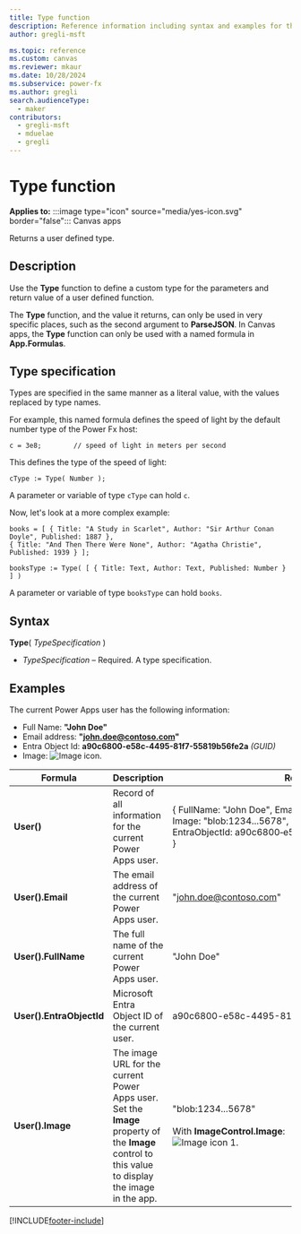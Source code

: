 ```yaml
---
title: Type function
description: Reference information including syntax and examples for the Type function.
author: gregli-msft

ms.topic: reference
ms.custom: canvas
ms.reviewer: mkaur
ms.date: 10/28/2024
ms.subservice: power-fx
ms.author: gregli
search.audienceType:
  - maker
contributors:
  - gregli-msft
  - mduelae
  - gregli
---
```


# Type function

**Applies to:** :::image type="icon" source="media/yes-icon.svg" border="false"::: Canvas apps

Returns a user defined type.

## Description

Use the **Type** function to define a custom type for the parameters and return value of a user defined function.

The **Type** function, and the value it returns, can only be used in very specific places, such as the second argument to **ParseJSON**. In Canvas apps, the **Type** function can only be used with a named formula in **App.Formulas**.

## Type specification

Types are specified in the same manner as a literal value, with the values replaced by type names.

For example, this named formula defines the speed of light by the default number type of the Power Fx host:

```powerapps-dot
c = 3e8;        // speed of light in meters per second
```
This defines the type of the speed of light:

```powerapps-dot
cType := Type( Number );
```
A parameter or variable of type `cType` can hold `c`.

Now, let's look at a more complex example:

```powerapps-dot
books = [ { Title: "A Study in Scarlet", Author: "Sir Arthur Conan Doyle", Published: 1887 }, 
{ Title: "And Then There Were None", Author: "Agatha Christie", Published: 1939 } ];
```

```powerapps-dot
booksType := Type( [ { Title: Text, Author: Text, Published: Number } ] )
```

A parameter or variable of type `booksType` can hold `books`.






## Syntax

**Type**( *TypeSpecification* )

- _TypeSpecification_ – Required. A type specification.

## Examples

The current Power Apps user has the following information:

- Full Name: **"John Doe"**
- Email address: **"john.doe@contoso.com"**
- Entra Object Id: **a90c6800-e58c-4495-81f7-55819b56fe2a** _(GUID)_
- Image: ![Image icon.](media/function-user/john-doe-picture.png "Image icon")

| Formula             | Description                                                                                                                                       | Result                                                                                                                              |
| ------------------- | ------------------------------------------------------------------------------------------------------------------------------------------------- | ----------------------------------------------------------------------------------------------------------------------------------- |
| **User()**          | Record of all information for the current Power Apps user.                                                                                        | { FullName:&nbsp;"John Doe", Email:&nbsp;"john.doe@contoso.com", Image:&nbsp;"blob:1234...5678", EntraObjectId:&nbsp;a90c6800&#8209;e58c&#8209;4495&#8209;81f7&#8209;55819b56fe2a }                                   |
| **User().Email**    | The email address of the current Power Apps user.                                                                                                 | "john.doe@contoso.com"                                                                                                              |
| **User().FullName** | The full name of the current Power Apps user.                                                                                                     | "John Doe"                                                                                                                          |
| **User().EntraObjectId** | Microsoft Entra Object ID of the current user.                                                                                                   | a90c6800-e58c-4495-81f7-55819b56fe2a _(GUID)_                                                                                           |
| **User().Image**    | The image URL for the current Power Apps user. Set the **Image** property of the **Image** control to this value to display the image in the app. | "blob:1234...5678"<br><br>With **ImageControl.Image**:<br>![Image icon 1.](media/function-user/john-doe-picture.png "Image icon 1") |

[!INCLUDE[footer-include](../../includes/footer-banner.md)]
